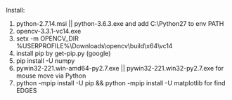 Install:
1. python-2.7.14.msi || python-3.6.3.exe and add C:\Python27 to env PATH
2. opencv-3.3.1-vc14.exe
3. setx -m OPENCV_DIR  %USERPROFILE%\Downloads\opencv\build\x64\vc14
4. install pip by get-pip.py (google)
5. pip install -U numpy
6. pywin32-221.win-amd64-py2.7.exe || pywin32-221.win32-py2.7.exe for mouse move via Python
7. python -mpip install -U pip && python -mpip install -U matplotlib for find EDGES
